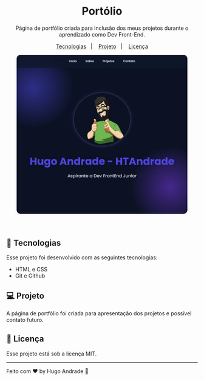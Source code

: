 <h1 align="center"> Portólio </h1>

<p align="center">
Página de portfólio criada para inclusão dos meus projetos durante o aprendizado como Dev Front-End.
</p>

<p align="center">
  <a href="#-tecnologias">Tecnologias</a>&nbsp;&nbsp;&nbsp;|&nbsp;&nbsp;&nbsp;
  <a href="#-projeto">Projeto</a>&nbsp;&nbsp;&nbsp;|&nbsp;&nbsp;&nbsp;
  <a href="#memo-licença">Licença</a>
</p>

<p align="center">
  <img alt="Pagina de Login" src=".github/portfolio.jpg" style="border-radius: 10px; width: 450px">
</p>

<br>

## 🚀 Tecnologias

Esse projeto foi desenvolvido com as seguintes tecnologias:

- HTML e CSS
- Git e Github

## 💻 Projeto

A página de portfólio foi criada para apresentação dos projetos e possível contato futuro.

## :memo: Licença

Esse projeto está sob a licença MIT.

---

Feito com ♥ by Hugo Andrade :wave: